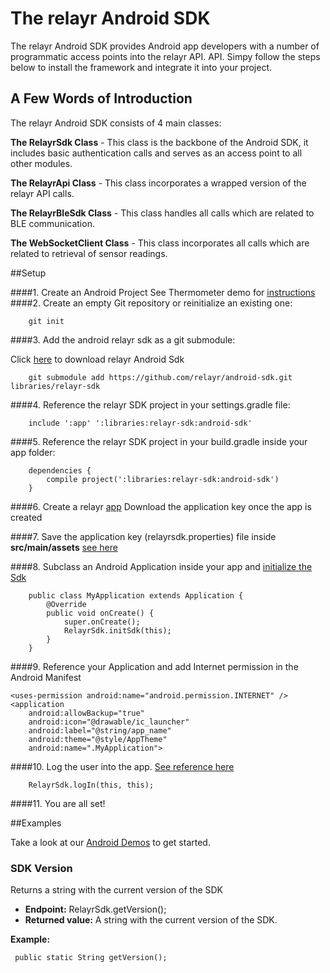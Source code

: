 # The relayr Android SDK 

The relayr Android SDK provides Android app developers with a number of programmatic access points into the relayr API. API. Simpy follow the steps below to install the framework and integrate it into your project. 

## A Few Words of Introduction

The relayr Android SDK consists of 4 main classes:

**The RelayrSdk Class** - This class is the backbone of the Android SDK, it includes basic authentication calls and serves as an access point to all other modules. 

**The RelayrApi Class** - This class incorporates a wrapped version of the relayr API calls.

**The RelayrBleSdk Class** - This class handles all calls which are related to BLE communication.

**The WebSocketClient Class** - This class incorporates all calls which are related to retrieval of sensor readings.

##Setup

####1. Create an Android Project 
See Thermometer demo for [instructions](https://github.com/relayr/android-demo-apps/commit/3e33f01c7e693e5ee0f9884dea8218731b8c9c8b)
####2. Create an empty Git repository or reinitialize an existing one:
	    
	    git init
	    
####3.  Add the android relayr sdk as a git submodule: 

Click [here](https://github.com/relayr/android-demo-apps/commit/f2c17c6a9a20f0c0e1f12cf8c38c2afd5ed4449d) to download  relayr Android Sdk
	    
	    git submodule add https://github.com/relayr/android-sdk.git libraries/relayr-sdk
	   
####4.  Reference the relayr SDK project in your settings.gradle file: 
	    
	    include ':app' ':libraries:relayr-sdk:android-sdk'
	    
####5.  Reference the relayr SDK project in your build.gradle inside your app folder:
	    
	    dependencies {
	        compile project(':libraries:relayr-sdk:android-sdk')
	    }
	    
####6.  Create a relayr [app](https://developer.relayr.io/dashboard/apps/myApps)
Download the application key once the app is created
 
####7.  Save the application key (relayrsdk.properties) file inside **src/main/assets** [see here](https://github.com/relayr/android-demo-apps/commit/06b85d467fdf6300367d6d997a0f89fc3b9a184c) 
 
####8. Subclass an Android Application inside your app and [initialize the Sdk](https://github.com/relayr/android-demo-apps/commit/27bef2e3c588c0e2351294a7fdc6418240af4bd4)
	    
	    public class MyApplication extends Application {
	        @Override
	        public void onCreate() {
	            super.onCreate();
	            RelayrSdk.initSdk(this);
	        }
	    }
	    
####9.  Reference your Application and add Internet permission in the Android Manifest
    
    <uses-permission android:name="android.permission.INTERNET" />
    <application
        android:allowBackup="true"
        android:icon="@drawable/ic_launcher"
        android:label="@string/app_name"
        android:theme="@style/AppTheme"
        android:name=".MyApplication">
    
####10.  Log the user into the app. [See reference here](https://github.com/relayr/android-demo-apps/commit/19bf3578de9fd2c20e2ebab50c5a280500d411c9) 

  
		RelayrSdk.logIn(this, this);

####11. You are all set!
	    
    
##Examples

Take a look at our [Android Demos](https://github.com/relayr/android-demo-apps) to get started.

### SDK Version

Returns a string with the current version of the SDK

- **Endpoint:** RelayrSdk.getVersion();
- **Returned value:** A string with the current version of the SDK.

**Example:**

	 public static String getVersion();
	



	



